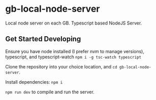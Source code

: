 # gb-local-node-server

Local node server on each GB. Typescript based NodeJS Server.

## Get Started Developing

Ensure you have node installed (I prefer nvm to manage versions), typescript, and typescript-watch `npm i -g tsc-watch typescript`

Clone the repository into your choice location, and `cd gb-local-node-server`.

Install dependencies: `npm i`

`npm run dev` to compile and run the server.
